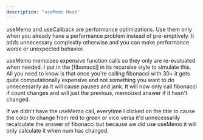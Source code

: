 ```yaml
---
description: "useMemo Hook"
---
```


useMemo and useCallback are performance optimizations. Use them only when you already have a performance problem instead of pre-emptively. It adds unnecessary complexity otherwise and you can make performance worse or unexpected behavior.

useMemo memoizes expensive function calls so they only are re-evaluated when needed. I put in the [fibonacci] in its recursive style to simulate this. All you need to know is that once you're calling fibonacci with 30+ it gets quite computationally expensive and not something you want to do unnecessarily as it will cause pauses and jank. It will now only call fibonacci if count changes and will just the previous, memoized answer if it hasn't changed.

If we didn't have the useMemo call, everytime I clicked on the title to cause the color to change from red to green or vice versa it'd unnecessarily recalculate the answer of fibonacci but because we did use useMemo it will only calculate it when num has changed.
